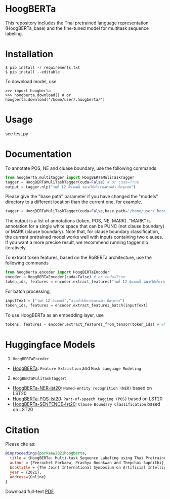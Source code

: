 # HoogBERTa

This repository includes the Thai pretrained language representation (HoogBERTa_base) and the fine-tuned model for multitask sequence labeling.

# Installation

```
$ pip install -r requirements.txt
$ pip install --editable .
```

To download model, use

```
>>> import hoogberta
>>> hoogberta.download() # or hoogberta.download('/home/user/.hoogberta/')
```

# Usage

see test.py


# Documentation

To annotate POS, NE and cluase boundary, use the following commands

```python
from hoogberta.multitagger import HoogBERTaMuliTaskTagger
tagger = HoogBERTaMuliTaskTagger(cuda=False) # or cuda=True
output = tagger.nlp("วันที่ 12 มีนาคมนี้ ฉันจะไปเที่ยววัดพระแก้ว ที่กรุงเทพ")
```

Please give the "base path" parameter if you have changed the "models" directory to a different location than the current one, for example. 

```python
tagger = HoogBERTaMuliTaskTagger(cuda=False,base_path="/home/user/.hoogberta/" ) 
```

The output is a list of annotations (token, POS, NE, MARK). "MARK" is annotation for a single white space that can be PUNC (not clause boundary) or MARK (clause boundary). Note that, for clause boundary classification, the current pretrained model works well with inputs containing two clauses. If you want a more precise result, we recommend running tagger.nlp iteratively.

To extract token features, based on the RoBERTa architecture, use the following commands

```python
from hoogberta.encoder import HoogBERTaEncoder
encoder = HoogBERTaEncoder(cuda=False) # or cuda=True
token_ids, features = encoder.extract_features("วันที่ 12 มีนาคมนี้ ฉันจะไปเที่ยววัดพระแก้ว ที่กรุงเทพ")
```

For batch processing,

```python
inputText = ["วันที่ 12 มีนาคมนี้","ฉันจะไปเที่ยววัดพระแก้ว ที่กรุงเทพ"]
token_ids, features = encoder.extract_features_batch(inputText)
```

To use HoogBERTa as an embedding layer, use

```python
tokens, features = encoder.extract_features_from_tensor(token_ids) # where token_ids is a tensor with type "long".
```

# Huggingface Models
1. `HoogBERTaEncoder`
 - [HoogBERTa](https://huggingface.co/new5558/HoogBERTa): `Feature Extraction` and `Mask Language Modeling`
2. `HoogBERTaMuliTaskTagger`:
 - [HoogBERTa-NER-lst20](https://huggingface.co/new5558/HoogBERTa-NER-lst20): `Named-entity recognition (NER)` based on LST20
 - [HoogBERTa-POS-lst20](https://huggingface.co/new5558/HoogBERTa-POS-lst20): `Part-of-speech tagging (POS)` based on LST20
 - [HoogBERTa-SENTENCE-lst20](https://huggingface.co/new5558/HoogBERTa-SENTENCE-lst20): `Clause Boundary Classification` based on LST20

# Citation

Please cite as:

``` bibtex
@inproceedings{porkaew2021hoogberta,
  title = {HoogBERTa: Multi-task Sequence Labeling using Thai Pretrained Language Representation},
  author = {Peerachet Porkaew, Prachya Boonkwan and Thepchai Supnithi},
  booktitle = {The Joint International Symposium on Artificial Intelligence and Natural Language Processing (iSAI-NLP 2021)},
  year = {2021},
  address={Online}
}
```

Download full-text [PDF](https://drive.google.com/file/d/1hwdyIssR5U_knhPE2HJigrc0rlkqWeLF/view?usp=sharing)
